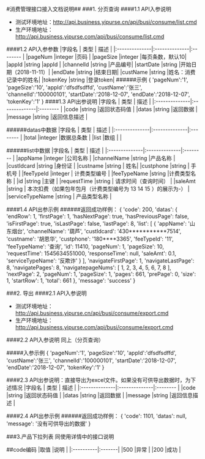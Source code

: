 #消费管理接口接入文档说明##
###1. 分页查询
####1.1 API入参说明
- 测试环境地址：http://api.business.yipurse.cn/api/busi/consume/list.cmd
- 生产环境地址：http://api.business.yipurse.com/api/busi/consume/list.cmd

####1.2 API入参参数
|字段名 			|	类型 		| 描述 	  	|
|:--------------|:--------------|:--------	|
|pageNum		|integer 		|页码 	|
|pageSize		|integer 		|每页条数，默认10|
|appId			|string 		|appId 	|
|channelId		|string 		|产品编号|
|startDate		|string 		|开始日期（2018-11-11）|
|endDate		|string 		|结束日期|
|custName		|string 		|姓名：消费记录中的姓名|
|tokenKey		|string 		|登录token|
######示例
    {
		'pageNum':'1',
		'pageSize':'10',
		'appId':'dfsdfsdffd',
		'custName':'张三',
		'channelId':'100000101',
		'startDate':'2018-12-07',
		'endDate':'2018-12-07',
		'tokenKey':'1'
	}
####1.3 API出参说明
|字段名 			|	类型 		| 描述 	  	|
|:--------------|:--------------|:--------	|
|code		|string 		|返回状态码值 	|
|datas		|string 		|返回数据 	|
|message		|string 		|返回信息描述 	|

######datas中数据
|字段名 			|	类型 		| 描述 	  	|
|:--------------|:--------------|:--------	|
|total			|integer 		|数据总条数 	|
|list			|数组 			| 	|

######list中数据
|字段名 			|	类型 		| 描述 	  	|
|:--------------|:--------------|:--------	|
|appName		|integer 		|公司名称 	|
|channelName	|string 			|产品名称 	|
|custIdcard		|string 			|身份证 	|
|custname			|string 			| 姓名|
|custphone			|string 			| 手机号 |
|feeTypeId			|integer 			| 计费类型编号	|
|feeTypeName		|string 			|计费类型名称	|
|id					|string 			|主键 	|
|requestTime		|string 			| 请求时间（查询时间）	|
|saleAmt			|string 			| 本次扣费（如果包年包月（计费类型编号为 13 14 15 ）的展示为-）	|
|serviceTypeName			|string 	| 产品类型名称	|


####1.4 API出参示例
######返回成功样例：
	{
	    'code': 200,
	    'datas': {
	        'endRow': 1,
	        'firstPage': 1,
	        'hasNextPage': true,
	        'hasPreviousPage': false,
	        'isFirstPage': true,
	        'isLastPage': false,
	        'lastPage': 8,
	        'list': [
	            {
	                'appName': '山东烟台',
	                'channelName': '葫芦',
	                'custIdcard': '430***********7514',
	                'custname': '胡恩华',
	                'custphone': '180****3365',
	                'feeTypeId': '11',
	                'feeTypeName': '查询',
	                'id': 11410,
	                'pageNum': 1,
	                'pageSize': 10,
	                'requestTime': 1545634551000,
	                'responseTime': null,
	                'saleAmt': 0.1,
	                'serviceTypeName': '反欺诈'
	            }
	        ],
	        'navigateFirstPage': 1,
	        'navigateLastPage': 8,
	        'navigatePages': 8,
	        'navigatepageNums': [
	            1,
	            2,
	            3,
	            4,
	            5,
	            6,
	            7,
	            8
	        ],
	        'nextPage': 2,
	        'pageNum': 1,
	        'pageSize': 1,
	        'pages': 661,
	        'prePage': 0,
	        'size': 1,
	        'startRow': 1,
	        'total': 661
	    },
	    'message': 'success'
	}



###2. 导出
####2.1 API入参说明
- 测试环境地址：http://api.business.yipurse.cn/api/busi/consume/export.cmd
- 生产环境地址：http://api.business.yipurse.com/api/busi/consume/export.cmd

####2.2 API入参说明
同上（分页查询）

#####入参示例
    {
		'pageNum':'1',
		'pageSize':'10',
		'appId':'dfsdfsdffd',
		'custName':'张三',
		'channelId':'100000101',
		'startDate':'2018-12-07',
		'endDate':'2018-12-07',
		'tokenKey':'1'
	}

    
####2.3 API出参说明：直接导出为excel文件。如果没有可供导出数据时，为下述情况
|字段名 			|	类型 		| 描述 	  	|
|:--------------|:--------------|:--------	|
|code			|string 		|返回状态码值 	|
|datas			|string 		|返回数据 	|
|message		|string 		|返回信息描述 	|


####2.4 API出参示例
######返回成功样例：
	{
	    'code': 1101,
	    'datas': null,
	    'message': '没有可供导出的数据'
	}


###3.产品下拉列表
同使用详情中的接口说明


##code编码
|取值		|说明 	 |
|:----------|:-------|
|500		|异常	 |
|200		|成功	 |